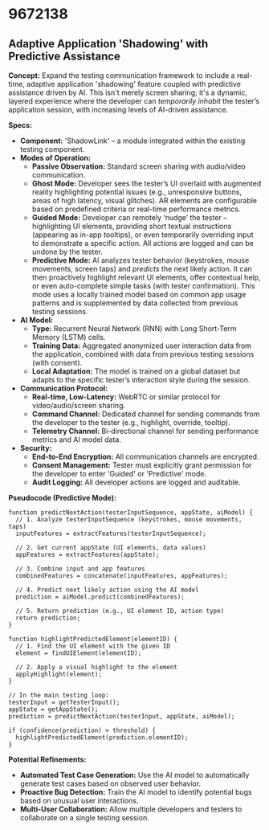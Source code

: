 # 9672138

## Adaptive Application 'Shadowing' with Predictive Assistance

**Concept:** Expand the testing communication framework to include a real-time, adaptive application 'shadowing' feature coupled with predictive assistance driven by AI. This isn't merely screen sharing; it's a dynamic, layered experience where the developer can *temporarily inhabit* the tester’s application session, with increasing levels of AI-driven assistance.

**Specs:**

*   **Component:** 'ShadowLink' – a module integrated within the existing testing component.
*   **Modes of Operation:**
    *   **Passive Observation:** Standard screen sharing with audio/video communication.
    *   **Ghost Mode:** Developer sees the tester’s UI overlaid with augmented reality highlighting potential issues (e.g., unresponsive buttons, areas of high latency, visual glitches).  AR elements are configurable based on predefined criteria or real-time performance metrics.
    *   **Guided Mode:** Developer can remotely ‘nudge’ the tester – highlighting UI elements, providing short textual instructions (appearing as in-app tooltips), or even temporarily overriding input to demonstrate a specific action.  All actions are logged and can be undone by the tester.
    *   **Predictive Mode:** AI analyzes tester behavior (keystrokes, mouse movements, screen taps) and *predicts* the next likely action.  It can then proactively highlight relevant UI elements, offer contextual help, or even auto-complete simple tasks (with tester confirmation). This mode uses a locally trained model based on common app usage patterns and is supplemented by data collected from previous testing sessions.
*   **AI Model:**
    *   **Type:** Recurrent Neural Network (RNN) with Long Short-Term Memory (LSTM) cells.
    *   **Training Data:** Aggregated anonymized user interaction data from the application, combined with data from previous testing sessions (with consent).
    *   **Local Adaptation:** The model is trained on a global dataset but adapts to the specific tester’s interaction style during the session.
*   **Communication Protocol:**
    *   **Real-time, Low-Latency:** WebRTC or similar protocol for video/audio/screen sharing.
    *   **Command Channel:** Dedicated channel for sending commands from the developer to the tester (e.g., highlight, override, tooltip).
    *   **Telemetry Channel:** Bi-directional channel for sending performance metrics and AI model data.
*   **Security:**
    *   **End-to-End Encryption:** All communication channels are encrypted.
    *   **Consent Management:** Tester must explicitly grant permission for the developer to enter 'Guided' or 'Predictive' mode.
    *   **Audit Logging:** All developer actions are logged and auditable.

**Pseudocode (Predictive Mode):**

```
function predictNextAction(testerInputSequence, appState, aiModel) {
  // 1. Analyze testerInputSequence (keystrokes, mouse movements, taps)
  inputFeatures = extractFeatures(testerInputSequence);

  // 2. Get current appState (UI elements, data values)
  appFeatures = extractFeatures(appState);

  // 3. Combine input and app features
  combinedFeatures = concatenate(inputFeatures, appFeatures);

  // 4. Predict next likely action using the AI model
  prediction = aiModel.predict(combinedFeatures);

  // 5. Return prediction (e.g., UI element ID, action type)
  return prediction;
}

function highlightPredictedElement(elementID) {
  // 1. Find the UI element with the given ID
  element = findUIElement(elementID);

  // 2. Apply a visual highlight to the element
  applyHighlight(element);
}

// In the main testing loop:
testerInput = getTesterInput();
appState = getAppState();
prediction = predictNextAction(testerInput, appState, aiModel);

if (confidence(prediction) > threshold) {
  highlightPredictedElement(prediction.elementID);
}
```

**Potential Refinements:**

*   **Automated Test Case Generation:** Use the AI model to automatically generate test cases based on observed user behavior.
*   **Proactive Bug Detection:** Train the AI model to identify potential bugs based on unusual user interactions.
*   **Multi-User Collaboration:** Allow multiple developers and testers to collaborate on a single testing session.